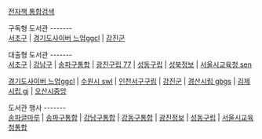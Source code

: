 [전자책 통합검색](http://ebook.starlove.net)  

구독형 도서관 -------  
[서초구](https://seocholib.dkyobobook.co.kr/main.ink)  |
[경기도사이버 느업ggcl](https://ebook.library.kr/login?from=/category?contentType=SUBS&listType=list&page=1&sort=download&asc=desc&size=12)  |
[강진군](https://gjlib.dkyobobook.co.kr/member/memberLogin.ink?redirectUrl=https%3A//gjlib.dkyobobook.co.kr/main.ink)  

대출형 도서관 -------  
[서초구](https://ebook.seocholib.or.kr/elibrary-front/member/memberLogin.ink?redirectUrl=https%3A//ebook.seocholib.or.kr/elibrary-front/main.ink)  |
[강남구](https://ebook.gangnam.go.kr/libmem/mem_login.asp)  |
[송파구통합](https://www.splib.or.kr/intro/program/memberLogin.do)  |
[광진구립 77](https://www.gwangjinlib.seoul.kr/gjinfo/memberLogin.do?returnUrl=/gjinfo/40007/contents.do)  |
[성동구립](https://www.sdlib.or.kr/SD/site/member/login.do?prepage=%2FSD%2Fmain.do)  |
[성북정보](https://www.sblib.seoul.kr/sblib/menu/10189/program/30049/login.do)  |
[서울시교육청 sen](https://e-lib.sen.go.kr/login)    

[경기도사이버 느업ggcl](https://ebook.library.kr/login)  |
[수원시 swl](https://ebook.suwonlib.go.kr/elibrary-front/member/memberLogin.ink)  |
[인천서구구립](https://www.issl.go.kr/main/index.do?curl=/user/login.do&menu1=login&scd=1)  |
[강진군](https://www.gjlib.go.kr:446/elibrary-front/member/memberLogin.ink?redirectUrl=https%3A//www.gjlib.go.kr%3A446/elibrary-front/)  |
[경산시립 gbgs](https://lib.gbgs.go.kr/login/login.tc?mn=1030&pageSeq=623)  |
[김제시립 gj](https://gjl.gimje.go.kr/index.gimje?menuCd=DOM_000000107007000000)  |
[오산시중앙](https://www.osanlibrary.go.kr/member/login.do)  

도서관 행사 -------  
[송파글마루](https://www.splib.or.kr/spjlib/index.do)  |
[송파구통합](https://www.splib.or.kr/intro/menu/10052/program/30014/eventList.do)  |
[강남구통합](https://library.gangnam.go.kr/intro/menu/10045/program/30013/lectureList.do)  |
[강동구통합](https://www.gdlibrary.or.kr/web/menu/10093/program/30011/lectureList.do)  |
[광진정보](https://www.gwangjinlib.seoul.kr/gjinfo/eventList.do?programTypeCd=news)  |
[성동구립](https://www.sdlib.or.kr/SD/edusat/list.do)  |
[서울시교육청통합](https://lib.sen.go.kr/lib/module/teach/index.do?menu_idx=11)  
  
